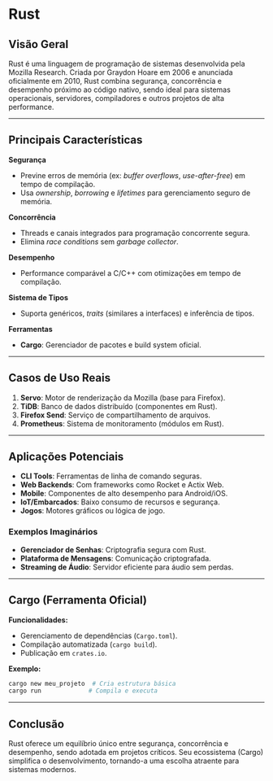 # Rust

## Visão Geral

Rust é uma linguagem de programação de sistemas desenvolvida pela Mozilla Research. Criada por Graydon Hoare em 2006 e anunciada oficialmente em 2010, Rust combina segurança, concorrência e desempenho próximo ao código nativo, sendo ideal para sistemas operacionais, servidores, compiladores e outros projetos de alta performance.

---

## Principais Características

**Segurança**

- Previne erros de memória (ex: _buffer overflows_, _use-after-free_) em tempo de compilação.
- Usa _ownership_, _borrowing_ e _lifetimes_ para gerenciamento seguro de memória.

**Concorrência**

- Threads e canais integrados para programação concorrente segura.
- Elimina _race conditions_ sem _garbage collector_.

**Desempenho**

- Performance comparável a C/C++ com otimizações em tempo de compilação.

**Sistema de Tipos**

- Suporta genéricos, _traits_ (similares a interfaces) e inferência de tipos.

**Ferramentas**

- **Cargo**: Gerenciador de pacotes e build system oficial.

---

## Casos de Uso Reais

1. **Servo**: Motor de renderização da Mozilla (base para Firefox).
2. **TiDB**: Banco de dados distribuído (componentes em Rust).
3. **Firefox Send**: Serviço de compartilhamento de arquivos.
4. **Prometheus**: Sistema de monitoramento (módulos em Rust).

---

## Aplicações Potenciais

- **CLI Tools**: Ferramentas de linha de comando seguras.
- **Web Backends**: Com frameworks como Rocket e Actix Web.
- **Mobile**: Componentes de alto desempenho para Android/iOS.
- **IoT/Embarcados**: Baixo consumo de recursos e segurança.
- **Jogos**: Motores gráficos ou lógica de jogo.

### Exemplos Imaginários

- **Gerenciador de Senhas**: Criptografia segura com Rust.
- **Plataforma de Mensagens**: Comunicação criptografada.
- **Streaming de Áudio**: Servidor eficiente para áudio sem perdas.

---

## Cargo (Ferramenta Oficial)

**Funcionalidades:**

- Gerenciamento de dependências (`Cargo.toml`).
- Compilação automatizada (`cargo build`).
- Publicação em `crates.io`.

**Exemplo:**

```bash
cargo new meu_projeto  # Cria estrutura básica
cargo run             # Compila e executa
```

---

## Conclusão

Rust oferece um equilíbrio único entre segurança, concorrência e desempenho, sendo adotada em projetos críticos. Seu ecossistema (Cargo) simplifica o desenvolvimento, tornando-a uma escolha atraente para sistemas modernos.
